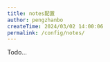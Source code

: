 ```yaml
---
title: notes配置
author: pengzhanbo
createTime: 2024/03/02 14:00:06
permalink: /config/notes/
---
```


Todo...
